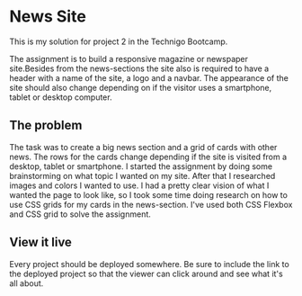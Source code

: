# News Site

This is my solution for project 2 in the Technigo Bootcamp. 

The assignment is to build a responsive magazine or newspaper site.Besides from the news-sections the site also is required to have a header with a name of the site, a logo and a navbar. The appearance of the site should also change depending on if the visitor uses a smartphone, tablet or desktop computer. 

## The problem

The task was to create a big news section and a grid of cards with other news. The rows for the cards change depending if the site is visited from a desktop, tablet or smartphone. I started the assignment by doing some brainstorming on what topic I wanted on my site. After that I researched images and colors I wanted to use.
I had a pretty clear vision of what I wanted the page to look like, so I took some time doing research on how to use CSS grids for my cards in the news-section. I've used both CSS Flexbox and CSS grid to solve the assignment.  

## View it live
Every project should be deployed somewhere. Be sure to include the link to the deployed project so that the viewer can click around and see what it's all about.
